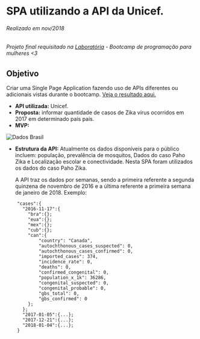 # SPA utilizando a API da Unicef.
###### Realizado em nov/2018
###### Projeto final requisitado na [Laboratória](https://www.laboratoria.la/br) - Bootcamp de programação para mulheres <3

## Objetivo
Criar uma Single Page Application fazendo uso de APIs diferentes ou adicionais vistas durante o bootcamp. [Veja o resultado aqui.](https://spa-react.herokuapp.com/) 
  * **API utilizada:** Unicef.
  * **Proposta:** informar quantidade de casos de Zika vírus ocorridos em 2017 em determinado país país.
  * **MVP:** 
  
  ![Dados Brasil](https://user-images.githubusercontent.com/26677793/48076823-334c8c00-e1cd-11e8-9864-6c0e350a0279.png)
  
  * **Estrutura da API:**
    Atualmente os dados disponíveis para o público incluem: população, prevalência de mosquitos, Dados do caso Paho Zika e Localização escolar e conectividade. Nesta SPA foram utilizados os dados do caso Paho Zika.
    
    A API traz os dados por semanas, sendo a primeira referente a segunda quinzena de novembro de 2016 e a última referente a primeira semana de janeiro de 2018.
    Exemplo:
``` 
    "cases":{
      "2016-11-17":{
        "bra":{};
        "eua":{};
        "mex":{};
        "cub":{};
        "can":{
            "country": "Canada",
            "autochthonous_cases_suspected": 0,
            "autochthonous_cases_confirmed": 0,
            "imported_cases": 374,
            "incidence_rate": 0,
            "deaths": 0,
            "confirmed_congenital": 0,
            "population_x_1k": 36286,
            "congenital_suspected": 0,
            "congenital_probable": 0,
            "gbs_total": 0,
            "gbs_confirmed": 0
        };  
      };
      "2017-01-05":{...};
      "2017-12-21":{...};
      "2018-01-04":{...};
    }
    

